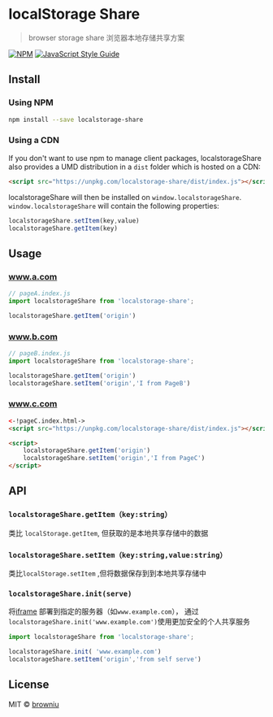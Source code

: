 # localStorage Share
> browser storage share 浏览器本地存储共享方案

[![NPM](https://img.shields.io/npm/v/localstorage-share.svg)](https://www.npmjs.com/package/react-autocomplete) [![JavaScript Style Guide](https://img.shields.io/badge/code_style-standard-brightgreen.svg)](https://standardjs.com)



## Install

### Using NPM

```bash
npm install --save localstorage-share
```

### Using a CDN

If you don't want to use npm to manage client packages, localstorageShare also provides a UMD distribution in a `dist` folder which is hosted on a CDN:

```html
<script src="https://unpkg.com/localstorage-share/dist/index.js"></script>
```

localstorageShare will then be installed on `window.localstorageShare`. `window.localstorageShare` will contain the following properties:

```js
localstorageShare.setItem(key,value)
localstorageShare.getItem(key)
```

## Usage

### www.a.com
```JavaScript
// pageA.index.js
import localstorageShare from 'localstorage-share';

localstorageShare.getItem('origin')
```

### www.b.com
```JavaScript
// pageB.index.js
import localstorageShare from 'localstorage-share';

localstorageShare.getItem('origin')
localstorageShare.setItem('origin','I from PageB')
```

### www.c.com
```html
<-!pageC.index.html->
<script src="https://unpkg.com/localstorage-share/dist/index.js"></script>

<script>
    localstorageShare.getItem('origin')
    localstorageShare.setItem('origin','I from PageC')
</script>

```

## API
### `localstorageShare.getItem（key:string）`
类比 `localStorage.getItem`, 但获取的是本地共享存储中的数据

### `localstorageShare.setItem（key:string,value:string）`
类比`localStorage.setItem` ,但将数据保存到到本地共享存储中

### `localstorageShare.init(serve)`

将[iframe](https://github.com/browniu/localstorage-share/blob/master/iframe/index.html) 部署到指定的服务器（如`www.example.com`），
通过 `localstorageShare.init('www.example.com')`使用更加安全的个人共享服务

```JavaScript
import localstorageShare from 'localstorage-share';

localstorageShare.init( 'www.example.com')
localstorageShare.setItem('origin','from self serve')
```

## License
MIT © [browniu](https://github.com/browniu)
